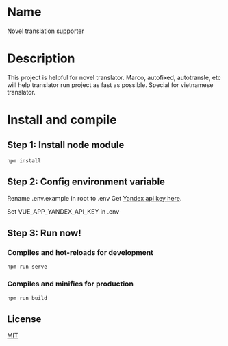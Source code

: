 # Name
Novel translation supporter

# Description

This project is helpful for novel translator. Marco, autofixed, autotransle, etc will help translator run project as fast as possible. Special for vietnamese translator.

# Install and compile

## Step 1: Install node module
```
npm install
```
## Step 2: Config environment variable
Rename .env.example in root to .env
Get [Yandex api key here]([MIT](https://choosealicense.com/licenses/mit/)).

Set VUE_APP_YANDEX_API_KEY in .env

## Step 3: Run now!
### Compiles and hot-reloads for development
```
npm run serve
```

### Compiles and minifies for production
```
npm run build
```

## License
[MIT](https://choosealicense.com/licenses/mit/)